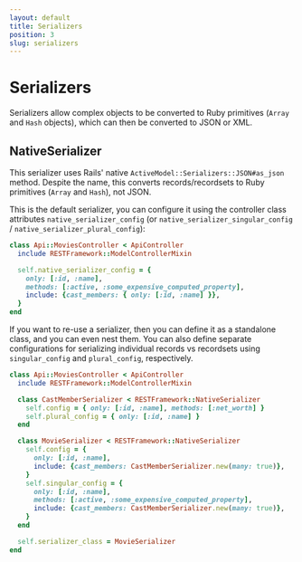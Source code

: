 ```yaml
---
layout: default
title: Serializers
position: 3
slug: serializers
---
```

# Serializers

Serializers allow complex objects to be converted to Ruby primitives (`Array` and `Hash` objects),
which can then be converted to JSON or XML.

## NativeSerializer

This serializer uses Rails' native `ActiveModel::Serializers::JSON#as_json` method. Despite the
name, this converts records/recordsets to Ruby primitives (`Array` and `Hash`), not JSON.

This is the default serializer, you can configure it using the controller class attributes
`native_serializer_config` (or `native_serializer_singular_config` /
`native_serializer_plural_config`):

```ruby
class Api::MoviesController < ApiController
  include RESTFramework::ModelControllerMixin

  self.native_serializer_config = {
    only: [:id, :name],
    methods: [:active, :some_expensive_computed_property],
    include: {cast_members: { only: [:id, :name] }},
  }
end
```

If you want to re-use a serializer, then you can define it as a standalone class, and you can even
nest them. You can also define separate configurations for serializing individual records vs
recordsets using `singular_config` and `plural_config`, respectively.

```ruby
class Api::MoviesController < ApiController
  include RESTFramework::ModelControllerMixin

  class CastMemberSerializer < RESTFramework::NativeSerializer
    self.config = { only: [:id, :name], methods: [:net_worth] }
    self.plural_config = { only: [:id, :name] }
  end

  class MovieSerializer < RESTFramework::NativeSerializer
    self.config = {
      only: [:id, :name],
      include: {cast_members: CastMemberSerializer.new(many: true)},
    }
    self.singular_config = {
      only: [:id, :name],
      methods: [:active, :some_expensive_computed_property],
      include: {cast_members: CastMemberSerializer.new(many: true)},
    }
  end

  self.serializer_class = MovieSerializer
end
```
